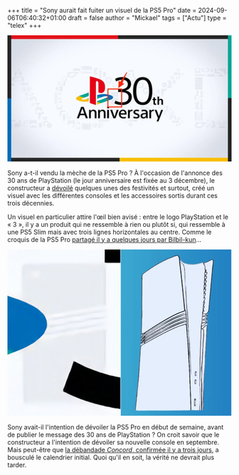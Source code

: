 +++
title = "Sony aurait fait fuiter un visuel de la PS5 Pro"
date = 2024-09-06T06:40:32+01:00
draft = false
author = "Mickael"
tags = ["Actu"]
type = "telex"
+++

![PlayStation 30 ans](ps5-pro-sony.jpg "")

Sony a-t-il vendu la mèche de la PS5 Pro ? À l'occasion de l'annonce des 30 ans de PlayStation (le jour anniversaire est fixée au 3 décembre), le constructeur a [dévoilé](https://blog.playstation.com/2024/09/05/celebrating-30-years-of-playstation-my-first-gt-digital-soundtracks-shapes-of-play-collection-and-theres-more-to-come/) quelques unes des festivités et surtout, créé un visuel avec les différentes consoles et les accessoires sortis durant ces trois décennies.

Un visuel en particulier attire l'œil bien avisé : entre le logo PlayStation et le « 3 », il y a un produit qui ne ressemble à rien ou plutôt si, qui ressemble à une PS5 Slim mais avec trois lignes horizontales au centre. Comme le croquis de la PS5 Pro [partagé il y a quelques jours par Bilbil-kun](https://nostick.fr/articles/2024/aout/2908-ps5-pro-design-fuite/)…

![PS5 Pro](PS5-Pro-2.jpg "À gauche, le visuel de Sony. À droite, le croquis de Bilbil-kun.")

Sony avait-il l'intention de dévoiler la PS5 Pro en début de semaine, avant de publier le message des 30 ans de PlayStation ? On croit savoir que le constructeur a l'intention de dévoiler sa nouvelle console en septembre. Mais peut-être que [la débandade *Concord*, confirmée il y a trois jours](https://nostick.fr/articles/2024/septembre/0309-sony-concord-debranche-serveurs-rembourse-joueurs/), a bousculé le calendrier initial. Quoi qu'il en soit, la vérité ne devrait plus tarder.